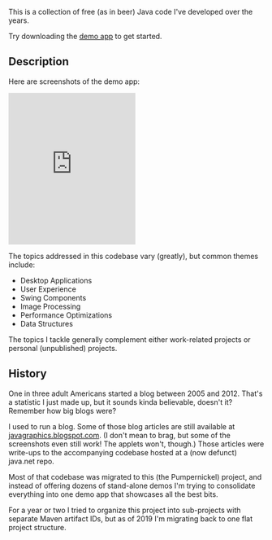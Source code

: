 This is a collection of free (as in beer) Java code I've developed over the years. 

Try downloading the [demo app](https://github.com/mickleness/pumpernickel/raw/master/release/jars/Pumpernickel.jar) to get started.

## Description ##

Here are screenshots of the demo app:

<iframe src="https://docs.google.com/presentation/d/e/2PACX-1vRPaDLRJgAQ7Rex0q0uMlrh8V2njg5JM8-UjFJFQvu2yQWBiQAX6PA56hYkxe1zkztUb5qZZGNb7fl4/embed?start=true&loop=true&delayms=5000" frameborder="0" width="250" height="298" allowfullscreen="true" mozallowfullscreen="true" webkitallowfullscreen="true"></iframe>

The topics addressed in this codebase vary (greatly), but common themes include:
*   Desktop Applications
*   User Experience
*   Swing Components
*   Image Processing
*   Performance Optimizations
*   Data Structures

The topics I tackle generally complement either work-related projects or personal (unpublished) projects.

## History ##

One in three adult Americans started a blog between 2005 and 2012. That's a statistic I just made up, but it sounds kinda believable, doesn't it? Remember how big blogs were?

I used to run a blog. Some of those blog articles are still available at [javagraphics.blogspot.com](https://javagraphics.blogspot.com/). (I don't mean to brag, but some of the screenshots even still work! The applets won't, though.) Those articles were write-ups to the accompanying codebase hosted at a (now defunct) java.net repo.

Most of that codebase was migrated to this (the Pumpernickel) project, and instead of offering dozens of stand-alone demos I'm trying to consolidate everything into one demo app that showcases all the best bits.

For a year or two I tried to organize this project into sub-projects with separate Maven artifact IDs, but as of 2019 I'm migrating back to one flat project structure.
